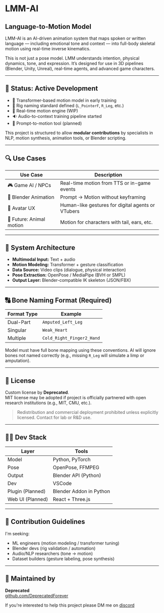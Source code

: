 # LMM-AI

## Language-to-Motion Model

LMM-AI is an AI-driven animation system that maps spoken or written language — including emotional tone and context — into full-body skeletal motion using real-time inverse kinematics.

This is not just a pose model. LMM understands intention, physical dynamics, tone, and expression. It’s designed for use in 3D pipelines (Blender, Unity, Unreal), real-time agents, and advanced game characters.

---

## 🚧 Status: Active Development

- 🔄 Transformer-based motion model in early training
- 🦴 Rig naming standard defined (`L_PointerF`, `R_Leg`, etc.)
- 🔁 Real-time motion engine (WIP)
- 🔉 Audio-to-context training pipeline started
- 💬 Prompt-to-motion tool (planned)

This project is structured to allow **modular contributions** by specialists in NLP, motion synthesis, animation tools, or Blender scripting.

---

## 🔍 Use Cases

| Use Case | Description |
|----------|-------------|
| 🎮 Game AI / NPCs | Real-time motion from TTS or in-game events |
| 🎥 Blender Animation | Prompt → Motion without keyframing |
| 🧍 Avatar UX | Human-like gestures for digital agents or VTubers |
| 🐾 Future: Animal motion | Motion for characters with tail, ears, etc. |

---

## 🧱 System Architecture

- **Multimodal Input:** Text + audio
- **Motion Modeling:** Transformer + gesture classification
- **Data Source:** Video clips (dialogue, physical interaction)
- **Pose Extraction:** OpenPose / MediaPipe (BVH or SMPL)
- **Output Layer:** Blender-compatible IK skeleton (JSON/FBX)

---

## 🔠 Bone Naming Format (Required)

| Format Type | Example |
|-------------|---------|
| Dual-Part   | `Amputed_Left_Leg` |
| Singular    | `Weak_Heart` |
| Multiple     | `Cold_Right_Finger2_Hand` |

Model must have full bone mapping using these conventions. AI will ignore bones not named correctly (e.g., missing `R_Leg` will simulate a limp or amputation).

---

## 🔐 License

Custom license by **Deprecated**.  
MIT license may be adopted if project is officially partnered with open research institutions (e.g., MIT, CMU, etc.).

> Redistribution and commercial deployment prohibited unless explicitly licensed. Contact for lab or R&D use.

---

## 🧑‍💻 Dev Stack

| Layer | Tools |
|-------|-------|
| Model | Python, PyTorch |
| Pose | OpenPose, FFMPEG |
| Output | Blender API (Python) |
| Dev | VSCode |
| Plugin (Planned) | Blender Addon in Python |
| Web UI (Planned) | React + Three.js |

---

## 🧪 Contribution Guidelines

I'm seeking:

- ML engineers (motion modeling / transformer tuning)
- Blender devs (rig validation / automation)
- Audio/NLP researchers (tone → motion)
- Dataset builders (gesture labeling, pose synthesis)

---

## 📍 Maintained by

**Deprecated**  
[github.com/DeprecatedForever](https://github.com/DeprecatedForever)

If you're interested to help this project please DM me on [discord](discordapp.com/users/1379677148327186483)
